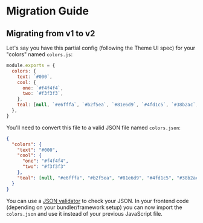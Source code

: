 # Migration Guide

## Migrating from v1 to v2

Let's say you have this partial config (following the Theme UI spec) for your "colors" named `colors.js`:

```js
module.exports = {
  colors: {
    text: `#000`,
    cool: {
      one: `#f4f4f4`,
      two: `#f3f3f3`,
    },
    teal: [null, `#e6fffa`, `#b2f5ea`, `#81e6d9`, `#4fd1c5`, `#38b2ac`, `#319795`, `#2c7a7b`, `#285e61`, `#234e52`],
  },
}
```

You'll need to convert this file to a valid JSON file named `colors.json`:

```json
{
  "colors": {
    "text": "#000",
    "cool": {
      "one": "#f4f4f4",
      "two": "#f3f3f3"
    },
    "teal": [null, "#e6fffa", "#b2f5ea", "#81e6d9", "#4fd1c5", "#38b2ac", "#319795", "#2c7a7b", "#285e61", "#234e52"]
  }
}
```

You can use a [JSON validator](https://jsonformatter.curiousconcept.com) to check your JSON. In your frontend code (depending on your bundler/framework setup) you can now import the `colors.json` and use it instead of your previous JavaScript file.